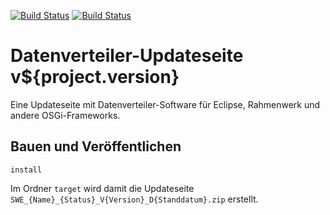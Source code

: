 [![Build Status](https://travis-ci.org/datenverteiler/datenverteiler-updatesite.svg?branch=master)](https://travis-ci.org/datenverteiler/datenverteiler-updatesite)
[![Build Status](https://api.bintray.com/packages/datenverteiler/maven/datenverteiler-updatesite/images/download.svg)](https://bintray.com/datenverteiler/maven/datenverteiler-updatesite)

Datenverteiler-Updateseite v${project.version}
=================================

Eine Updateseite mit Datenverteiler-Software für Eclipse, Rahmenwerk und andere
OSGi-Frameworks.


Bauen und Veröffentlichen
-------------------------

    install

Im Ordner `target` wird damit die Updateseite
`SWE_{Name}_{Status}_V{Version}_D{Standdatum}.zip` erstellt.
